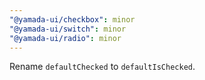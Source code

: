 ```yaml
---
"@yamada-ui/checkbox": minor
"@yamada-ui/switch": minor
"@yamada-ui/radio": minor
---
```


Rename `defaultChecked` to `defaultIsChecked`.
